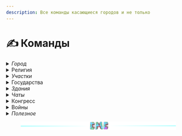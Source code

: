```yaml
---
description: Все команды касающиеся городов и не только
---
```


# ✍ Команды

<details>

<summary><em>Город</em></summary>

* **/t** - меню города
* **/t find** - отправить запрос на поиск города
* **/t new <город>** - создание города, если хватает ресурсов, иначе показывает сколько ресурсов осталось
* **/t tax** - размер налога и время до его сбора
* **/t set tax <число от 1 до 60>** - установить размер налога в процентах
* **/t inventory** - открыть городской инвентарь
* **/t delete** - удалить город
* **/t leave** - покинуть город
* **/t spawn** - телепорт в город
* **/t claim** - заприватить регион
* **/t claim gui** - управление регионами через удобное меню
* **/t unclaim** - удалить регион
* **/t raid <город>** - начать рейд на город
* **/t raidjoin <сторона>** - присоединить свой город к рейду
* **/t raidtime** - информация о кулдаунах на рейды
* **/t raidend** - оставшееся время до конца рейда
* **/t towns** - список всех городов с удобными фильтрами и доп. информацией
* **/t invite <ник>** - пригласить игрока в город
* **/t kick <ник>** - выгнать игрока из города
* **/t online** - список жителей онлайн
* **/t res** - меню управления жителями
* **/t residents** - список жителей
* **/t res** - список жителей и управление ими в удобном меню
* **/t deposit <число>** - положить деньги в бюджет города со своего счета
* **/t withdraw <число>** - снять деньги со счета города
* **/t info <город>** - полная информация  о городе
* **/t lvlup info <уровень>** - посмотреть сколько ресурсов нужно для определенного уровня
* **/t lvlup** - увеличить уровень города
* **/t friend add <ник>** - добавить игрока в друзья
* **/t friend remove <ник>** - удалить игрока из друзей
* **/t friends** - список своих друзей
* **/t flags** - меню управления флагами
* **/t flag set <флаг>** - установить флаг города. Подробнее [тут](towns/flags.md)
* **/t flag gui** - удобное меню по управлению флагами города
* **/t set spawn** - установить новую точку спавна города
* **/t taxtime** - оставшееся время до следующего сбора налога с городов
* **/t set mayor <ник>** - передать жителю владение городом
* **/t top residents** - топ 15 городов по кол-ву жителей
* **/t top time** - топ 15 самых старых городов
* **/t top square** - топ 15 городов по площади
* **/t top balance** - топ 15 городов по балансу
* **/t set discord <ссылка>** - установить ссылку на дискорд (формат:**discord.gg/id**)
* **/t reset discord** - удалить ссылку на дискорд
* **/t set vk <ссылка>** - установить ссылку на вк(формат:**vk.com/id**)
* **/t reset vk** - удалить ссылку на вк
* **/t rank add <ранг> <ник>** - установить ранг жителю города. Подробнее [тут](towns/perms.md)
* **/t rank perm <право> <ник>** - выдать/забрать право у игрока. Подробнее [тут](towns/perms.md)
* **/t camp create** - создать лагерь
* **/t camp delete** - удалить лагерь
* **/t camp spawn** - телепортироваться в лагерь
* **/t camp time** - остаток времени до удаления лагеря
* **/t sanction set <санкция> <город>** - ввести против города санкцию
* **/t sanction time <город> <санкция>** - узнать дату завершения действия санкции
* **/t sanction** - меню санкций города

</details>

<details>

<summary>Религия</summary>

* **/t relig** - открыть меню религии города
* **/t relig resident** - открыть меню религиозных бонусов
* **/t relig accept <религия>** - принять религию для своего города. После принятия мэр города автоматически обращается в эту же религию
* **/t relig remove** - удалить религию у своего города(религия у всех житилей и мэра останется)
* **/t relig leave** - покинуть религию(для игрока)
* **/t relig invite <ник>** - пригласить игрока в свою религию за стандартную стоимость
* **/t relig invite <ник>** **<цена>** - пригласить игрока в свою религию за определённую стоимость
* **/t relig faith add <число>** - добавить очки веры городу, в котором находишься
* **/t relig desecrate <число>** - уменьшиь очки религии города, в котором находишься
* **/t relig bonus <бонус>** - активировать религиозный бонус
* **/t relig tax** - размер религиозного налога в сутки
* **/t relig taxtime** - время до сбора религиозного налога

</details>

<details>

<summary><em>Участки</em></summary>

* **/plot claim** - заприватить(купить) участок
* **/plot** - меню участка на котором ты стоишь
* **/plot unclaim** - расприватить участок
* **/plot set <тип>** - установить тип участка на котором стоишь
* **/plot types** - меню выбора типа участка на котором ты стоишь
* **/plot set price <число>** - установить цену продажи участка
* **/plot set forsale** - выставить/снять участок на продажу/c продажи
* **/plot give <ник>** - выдать участок игроку без продажи

#### Подробнее про участки [тут](towns/plot.md)

</details>

<details>

<summary>Государства</summary>

* **/nation create <название>** - создание союза
* **/nation** - открыть меню государства
* **/nation info <название>** - информация о государстве
* **/nation delete** - удаление государства
* **/nation invite <город>** - пригласить город в государство
* **/nation kick <город>** - удалить город из государства
* **/nation leave** - покинуть государство
* **/nation flags** - меню настройки разрешений
* **/nation flag set** **<флаг>** - установить флаг государства в определенное значение
* **/nation setowner <город>** - передать власть государством другому городу
* **/nation color <цвет>** - установить цвет государства на карте. Цвет должен быть HEX формата, например /union color #123ABC
* **/nation members** - список городов государства
* **/nation towns** - открыть меню городов государства
* **/nation rename** - переименовать государство
* **/nation capital** - телепорт в столицу государства
* **/nation spawn <город>** - платный телепорт в город государства(**0.01⛂** за каждый чанк между городом и позицией игрока)
* **/nationon residents** - список всех жителей государства
* **/nation top residents** - топ 15 государств по кол-ву жителей
* **/nation top square** - топ 15 государств по площади
* **/nation top time** - топ 15 государств по дате создания
* **/nation top balance** - топ 15 государств по дате балансу
* **/nation online** - показывает жителей государства в сети

#### Подробнее про государства [тут](broken-reference)

</details>

<details>

<summary><em>Здания</em></summary>

* **/b buy <здание>** - купить здание
* **/b lvlup <здание>** - улучшить здание
* **/b** - меню управления зданиями

#### Подробнее про здания [тут](towns/buildings.md)

</details>

<details>

<summary><em>Чаты</em></summary>

*
*
*
* **/ch t** - перейти в городской чат
* **/ch l** - перейти в локальный чат(радиус **96** блоков)
* **/ch n** - перейти в государственный чат
* **/me** - ролевое сообщение от третьего лица(радиус **100** блоков)
* **/do** - ролевое сообщение описывающее обстановку вокруг себя(радиус **100** блоков)
* **/try** - ролевое сообщение от третьего лица с шансом выполнения(радиус **100** блоков)
* **/ch room create** - создать чат-комнату
* **/ch room delete** - удалить чат-комнату
* **/ch room private** - сделать чат-комнату приватной
* **/ch room add <ник>** - добавить игрока в чат-комнату
* **/ch room kick <ник>** - выгнать игрока из чат-комнаты
* **/ch room leave** - покинуть чат-комнату
* **/ch room join <название\_комнаты>** - присоединиться к комнате, если она не приватная. Название комнаты - это ник ее создателя
* **/msg <ник> <сообщение>** - отправить личное сообщение игроку

#### Подробнее про чаты [тут](other/chats.md)

</details>

<details>

<summary>Конгресс</summary>

* **/congress** - меню голосования за резолюцию
* **/congress vote + <резолюция>** - проголосовать ЗА резолюцию
* **/congress vote - <резолюция>** - проголосовать ПРОТИВ резолюции
* **/congress time** - дата следующего созыва
* **/congress now** - информация о действующей резолюции

</details>

<details>

<summary>Войны</summary>

* **/t war** - меню войны
* **/t war declare <город>** - объявить войну городу
* **/t war army** - меню армии
* **/t war join** - присоединиться к армии союзника
* **/t war leave** - покинуть армию
* **/t war kick** - выгнать игрока из армии
* **/t war leave** - покинуть армию
* **/t war time** - время до начала/конца войны
* **/t war capture** - начать захват региона на котором стоишь
* **/t war result** - меню выбора результата войны
* **/t war result <тип>** - установить результат войны

#### Подробнее про войны [тут](commands.md#voiny)

</details>

<details>

<summary><em>Полезное</em></summary>

### Порталы

* **/owl next END/NETHER** - посмотреть оставшееся время до открытия порталов
* **/owl endtime END/NETHER** - посмотреть оставшееся время до закрытия порталов
* **/owl bonustime END/NETHER** - посмотреть бонусное время

### Помощь

* **/menu** - меню сервера
* **/time** - посмотреть игровое время
* **/stats** - посмотреть свою статистику
* **/help** - меню помощи
* **/rules** - правила

### Другое

* **/sm toggle** - Включить/Выключить режим быстрой рубки дерева топором
* **/fish menu** - Меню рыбалки

</details>

<figure><img src=".gitbook/assets/gitlab_hr7.svg" alt=""><figcaption></figcaption></figure>
